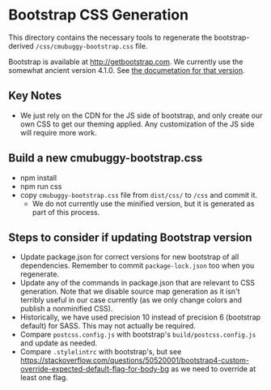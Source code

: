 # Bootstrap CSS Generation

This directory contains the necessary tools to regenerate the bootstrap-derived `/css/cmubuggy-bootstrap.css` file.

Bootstrap is available at http://getbootstrap.com.  We currently use the somewhat ancient version 4.1.0.  See [the documetation for that version](https://getbootstrap.com/docs/4.1/getting-started/introduction/).

## Key Notes

- We just rely on the CDN for the JS side of
  bootstrap, and only create our own CSS to get our theming applied.  Any customization of the JS side will require more work.

## Build a new cmubuggy-bootstrap.css
  - npm install
  - npm run css
  - copy `cmubuggy-bootstrap.css` file from `dist/css/` to `/css` and commit it.
    - We do not currently use the minified version, but it is generated as part of this process.

## Steps to consider if updating Bootstrap version
  - Update package.json for correct versions for new bootstrap of all dependencies.  Remember to commit `package-lock.json` too when you regenerate.
  - Update any of the commands in package.json that are relevant to CSS generation.  Note that we disable source map generation as it isn't terribly useful in our case currently (as we only change colors and publish a nonminified CSS).
  - Historically, we have used precision 10 instead of precision 6 (bootstrap default) for SASS.  This may not actually be required.
  - Compare `postcss.config.js` with bootstrap's `build/postcss.config.js` and update as needed.
  - Compare `.stylelintrc` with bootstrap's, but see
    https://stackoverflow.com/questions/50520001/bootstrap4-custom-override-expected-default-flag-for-body-bg as we need to override at least one flag.
